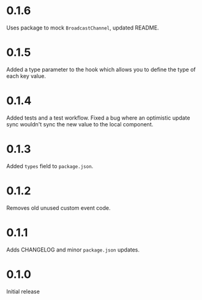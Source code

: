 # 0.1.6

Uses package to mock `BroadcastChannel`, updated README.

# 0.1.5

Added a type parameter to the hook which allows you to define the type of each key value.

# 0.1.4

Added tests and a test workflow. Fixed a bug where an optimistic update sync wouldn't sync the new value to the local
component.

# 0.1.3

Added `types` field to `package.json`.

# 0.1.2

Removes old unused custom event code.

# 0.1.1

Adds CHANGELOG and minor `package.json` updates.

# 0.1.0

Initial release
